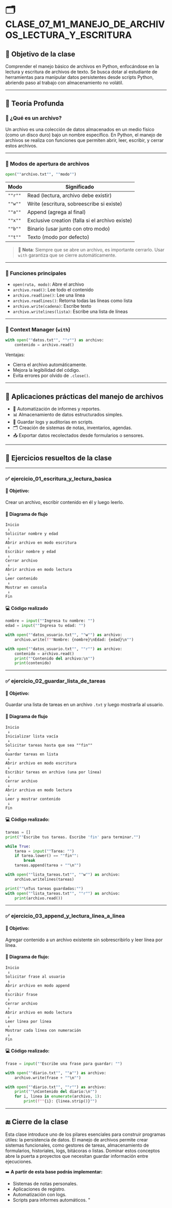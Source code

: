 # 🗂️ CLASE_07_M1_MANEJO_DE_ARCHIVOS_LECTURA_Y_ESCRITURA

## 🎯 Objetivo de la clase

Comprender el manejo básico de archivos en Python, enfocándose en la lectura y escritura de archivos de texto. Se busca dotar al estudiante de herramientas para manipular datos persistentes desde scripts Python, abriendo paso al trabajo con almacenamiento no volátil.

---

## 🧠 Teoría Profunda

### 📌 ¿Qué es un archivo?

Un archivo es una colección de datos almacenados en un medio físico (como un disco duro) bajo un nombre específico. En Python, el manejo de archivos se realiza con funciones que permiten abrir, leer, escribir, y cerrar estos archivos.

---

### 📎 Modos de apertura de archivos

```python
open(""archivo.txt"", ""modo"")
```

| Modo | Significado |
|------|-------------|
| `""r""` | Read (lectura, archivo debe existir) |
| `""w""` | Write (escritura, sobreescribe si existe) |
| `""a""` | Append (agrega al final) |
| `""x""` | Exclusive creation (falla si el archivo existe) |
| `""b""` | Binario (usar junto con otro modo) |
| `""t""` | Texto (modo por defecto) |

> 🧠 **Nota**: Siempre que se abre un archivo, es importante cerrarlo. Usar `with` garantiza que se cierre automáticamente.

---

### 🧩 Funciones principales

- `open(ruta, modo)`: Abre el archivo
- `archivo.read()`: Lee todo el contenido
- `archivo.readline()`: Lee una línea
- `archivo.readlines()`: Retorna todas las líneas como lista
- `archivo.write(cadena)`: Escribe texto
- `archivo.writelines(lista)`: Escribe una lista de líneas

---

### 🧷 Context Manager (`with`)

```python
with open(""datos.txt"", ""r"") as archivo:
    contenido = archivo.read()
```

Ventajas:

- Cierra el archivo automáticamente.
- Mejora la legibilidad del código.
- Evita errores por olvido de `.close()`.

---

## 🧪 Aplicaciones prácticas del manejo de archivos

- 📝 Automatización de informes y reportes.
- 📊 Almacenamiento de datos estructurados simples.
- 📒 Guardar logs y auditorías en scripts.
- 🗂️ Creación de sistemas de notas, inventarios, agendas.
- 📤 Exportar datos recolectados desde formularios o sensores.

---

## 🧱 Ejercicios resueltos de la clase

---

### ✅ ejercicio_01_escritura_y_lectura_basica

#### 🎯 Objetivo:

Crear un archivo, escribir contenido en él y luego leerlo.

#### 🔽 Diagrama de flujo

```,
Inicio
 ↓
Solicitar nombre y edad
 ↓
Abrir archivo en modo escritura
 ↓
Escribir nombre y edad
 ↓
Cerrar archivo
 ↓
Abrir archivo en modo lectura
 ↓
Leer contenido
 ↓
Mostrar en consola
 ↓
Fin
```

#### 💻 Código realizado

```python
nombre = input(""Ingresa tu nombre: "")
edad = input(""Ingresa tu edad: "")

with open(""datos_usuario.txt"", ""w"") as archivo:
    archivo.write(f""Nombre: {nombre}\nEdad: {edad}\n"")

with open(""datos_usuario.txt"", ""r"") as archivo:
    contenido = archivo.read()
    print(""Contenido del archivo:\n"")
    print(contenido)
```

---

### ✅ ejercicio_02_guardar_lista_de_tareas

#### 🎯 Objetivo:

Guardar una lista de tareas en un archivo `.txt` y luego mostrarla al usuario.

#### 🔽 Diagrama de flujo

```
Inicio
 ↓
Inicializar lista vacía
 ↓
Solicitar tareas hasta que sea ""fin""
 ↓
Guardar tareas en lista
 ↓
Abrir archivo en modo escritura
 ↓
Escribir tareas en archivo (una por línea)
 ↓
Cerrar archivo
 ↓
Abrir archivo en modo lectura
 ↓
Leer y mostrar contenido
 ↓
Fin
```

#### 💻 Código realizado:

```python
tareas = []
print(""Escribe tus tareas. Escribe 'fin' para terminar."")

while True:
    tarea = input(""Tarea: "")
    if tarea.lower() == ""fin"":
        break
    tareas.append(tarea + ""\n"")

with open(""lista_tareas.txt"", ""w"") as archivo:
    archivo.writelines(tareas)

print(""\nTus tareas guardadas:"")
with open(""lista_tareas.txt"", ""r"") as archivo:
    print(archivo.read())
```

---

### ✅ ejercicio_03_append_y_lectura_linea_a_linea

#### 🎯 Objetivo:
Agregar contenido a un archivo existente sin sobrescribirlo y leer línea por línea.

#### 🔽 Diagrama de flujo:

```
Inicio
 ↓
Solicitar frase al usuario
 ↓
Abrir archivo en modo append
 ↓
Escribir frase
 ↓
Cerrar archivo
 ↓
Abrir archivo en modo lectura
 ↓
Leer línea por línea
 ↓
Mostrar cada línea con numeración
 ↓
Fin
```

#### 💻 Código realizado:

```python
frase = input(""Escribe una frase para guardar: "")

with open(""diario.txt"", ""a"") as archivo:
    archivo.write(frase + ""\n"")

with open(""diario.txt"", ""r"") as archivo:
    print(""\nContenido del diario:\n"")
    for i, linea in enumerate(archivo, 1):
        print(f""{i}: {linea.strip()}"")
```

---

## 🔚 Cierre de la clase

Esta clase introduce uno de los pilares esenciales para construir programas útiles: la persistencia de datos. El manejo de archivos permite crear sistemas funcionales, como gestores de tareas, almacenamiento de formularios, historiales, logs, bitácoras o listas. Dominar estos conceptos abre la puerta a proyectos que necesitan guardar información entre ejecuciones.

➡️ **A partir de esta base podrás implementar:**

- Sistemas de notas personales.
- Aplicaciones de registro.
- Automatización con logs.
- Scripts para informes automáticos.
"
